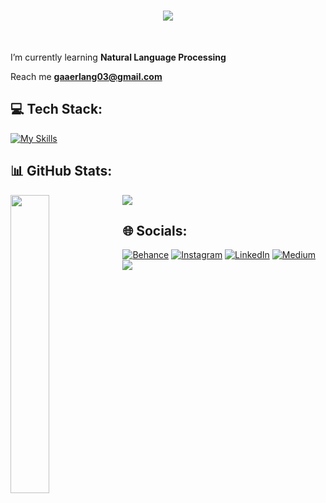 <h1 align="Center">
    <img src="https://readme-typing-svg.herokuapp.com?font=Fira+Code&pause=1000&color=8EB573&random=false&width=500&lines=Hi+There!+I'm+Muhammad+Erlangga+Prasetya;" /></h1> 

<br/>

I’m currently learning **Natural Language Processing**

Reach me **gaaerlang03@gmail.com**


## 💻 Tech Stack:
[![My Skills](https://skillicons.dev/icons?i=javascript,python,nodejs,expressjs,nextjs,flask,fastapi,tensorflow,postgres,mysql,firebase,postman,docker,googlecloud,git,github,figma&theme=light)](https://skillicons.dev)

## 📊 GitHub Stats:
![](https://github-readme-stats.vercel.app/api/top-langs/?username=erlanggsss&theme=onedark&hide_border=false&include_all_commits=false&count_private=false&layout=compact)
<img align='left' width="35%" src='(https://github-readme-streak-stats.herokuapp.com/?user=erlanggsss&theme=onedark&hide_border=false)'/>

## 🌐 Socials:
[![Behance](https://img.shields.io/badge/Behance-1769ff?logo=behance&logoColor=white)](https://behance.net/https://www.behance.net/erlanggsss) [![Instagram](https://img.shields.io/badge/Instagram-%23E4405F.svg?logo=Instagram&logoColor=white)](https://instagram.com/https://www.instagram.com/erlang.gaa/) [![LinkedIn](https://img.shields.io/badge/LinkedIn-%230077B5.svg?logo=linkedin&logoColor=white)](https://linkedin.com/in/www.linkedin.com/in/muhammaderlanggaprasetya) [![Medium](https://img.shields.io/badge/Medium-12100E?logo=medium&logoColor=white)](https://medium.com/@https://medium.com/@gaaerlang03) [![](https://visitcount.itsvg.in/api?id=erlanggsss&icon=0&color=2)](https://visitcount.itsvg.in)
